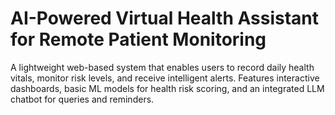 # AI-Powered Virtual Health Assistant for Remote Patient Monitoring
A lightweight web-based system that enables users to record daily health vitals, monitor risk levels, and receive intelligent alerts. Features interactive dashboards, basic ML models for health risk scoring, and an integrated LLM chatbot for queries and reminders.
